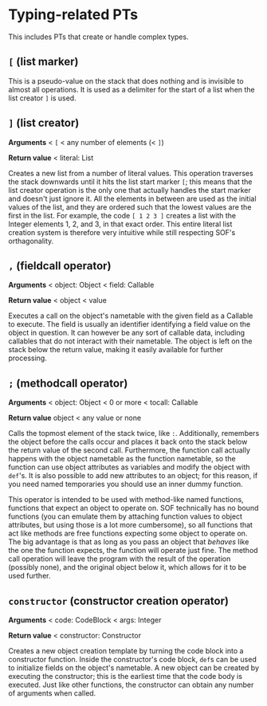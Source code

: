 # Typing-related PTs

This includes PTs that create or handle complex types.

## `[` (list marker)

This is a pseudo-value on the stack that does nothing and is invisible to almost all operations. It is used as a delimiter for the start of a list when the list creator `]` is used. 

## `]` (list creator)

**Arguments** < `[` < any number of elements (< `]`)

**Return value** < literal: List

Creates a new list from a number of literal values. This operation traverses the stack downwards until it hits the list start marker `[`; this means that the list creator operation is the only one that actually handles the start marker and doesn't just ignore it. All the elements in between are used as the initial values of the list, and they are ordered such that the lowest values are the first in the list. For example, the code `[ 1 2 3 ]` creates a list with the Integer elements 1, 2, and 3, in that exact order. This entire literal list creation system is therefore very intuitive while still respecting SOF's orthagonality.

## `,` (fieldcall operator)

**Arguments** < object: Object < field: Callable

**Return value** < object < value

Executes a call on the object's nametable with the given field as a Callable to execute. The field is usually an identifier identifying a field value on the object in question. It can however be any sort of callable data, including callables that do not interact with their nametable. The object is left on the stack below the return value, making it easily available for further processing.

## `;` (methodcall operator)

**Arguments** < object: Object < 0 or more < tocall: Callable

**Return value** object < any value or none

Calls the topmost element of the stack twice, like `:`. Additionally, remembers the object before the calls occur and places it back onto the stack below the return value of the second call. Furthermore, the function call actually happens with the object nametable as the function nametable, so the function can use object attributes as variables and modify the object with `def`'s. It is also possible to add new attributes to an object; for this reason, if you need named temporaries you should use an inner dummy function.

This operator is intended to be used with method-like named functions, functions that expect an object to operate on. SOF technically has no bound functions (you can emulate them by attaching function values to object attributes, but using those is a lot more cumbersome), so all functions that act like methods are free functions expecting some object to operate on. The big advantage is that as long as you pass an object that *behaves* like the one the function expects, the function will operate just fine. The method call operation will leave the program with the result of the operation (possibly none), and the original object below it, which allows for it to be used further.

## `constructor` (constructor creation operator)

**Arguments** < code: CodeBlock < args: Integer

**Return value** < constructor: Constructor

Creates a new object creation template by turning the code block into a constructor function. Inside the constructor's code block, `def`s can be used to initialize fields on the object's nametable. A new object can be created by executing the constructor; this is the earliest time that the code body is executed. Just like other functions, the constructor can obtain any number of arguments when called.
